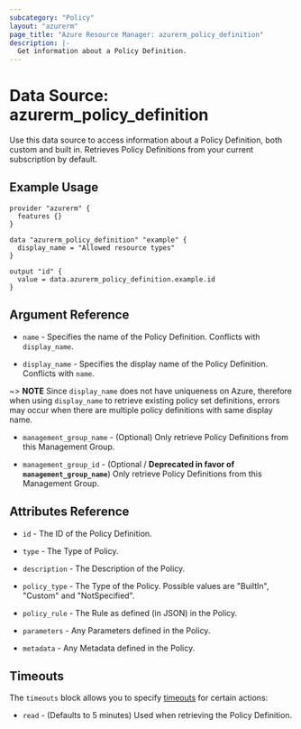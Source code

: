 ```yaml
---
subcategory: "Policy"
layout: "azurerm"
page_title: "Azure Resource Manager: azurerm_policy_definition"
description: |-
  Get information about a Policy Definition.
---
```


# Data Source: azurerm_policy_definition

Use this data source to access information about a Policy Definition, both custom and built in. Retrieves Policy Definitions from your current subscription by default.

## Example Usage

```hcl
provider "azurerm" {
  features {}
}

data "azurerm_policy_definition" "example" {
  display_name = "Allowed resource types"
}

output "id" {
  value = data.azurerm_policy_definition.example.id
}
```

## Argument Reference

* `name` - Specifies the name of the Policy Definition. Conflicts with `display_name`.

* `display_name` - Specifies the display name of the Policy Definition. Conflicts with `name`.

~> **NOTE** Since `display_name` does not have uniqueness on Azure, therefore when using `display_name` to retrieve existing policy set definitions, errors may occur when there are multiple policy definitions with same display name. 

* `management_group_name` - (Optional) Only retrieve Policy Definitions from this Management Group.

* `management_group_id` - (Optional / **Deprecated in favor of `management_group_name`**) Only retrieve Policy Definitions from this Management Group.

## Attributes Reference

* `id` - The ID of the Policy Definition.

* `type` - The Type of Policy.

* `description` - The Description of the Policy.

* `policy_type` - The Type of the Policy. Possible values are "BuiltIn", "Custom" and "NotSpecified".

* `policy_rule` - The Rule as defined (in JSON) in the Policy.

* `parameters` - Any Parameters defined in the Policy.

* `metadata` - Any Metadata defined in the Policy.

## Timeouts

The `timeouts` block allows you to specify [timeouts](https://www.terraform.io/docs/configuration/resources.html#timeouts) for certain actions:

* `read` - (Defaults to 5 minutes) Used when retrieving the Policy Definition.
